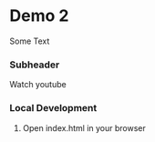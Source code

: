 # Demo 2

Some Text

### Subheader

Watch youtube

### Local Development

1. Open index.html in your browser
